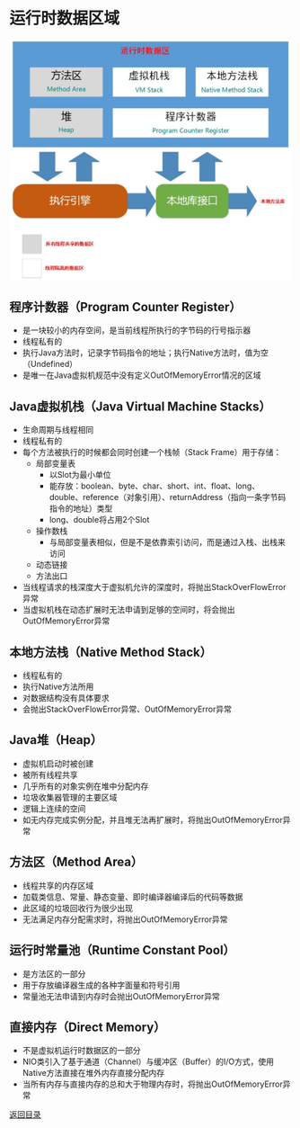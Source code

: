 # 运行时数据区域

![](./img/run-time_data_areas_1.png)

## 程序计数器（Program Counter Register）

* 是一块较小的内存空间，是当前线程所执行的字节码的行号指示器
* 线程私有的
* 执行Java方法时，记录字节码指令的地址；执行Native方法时，值为空（Undefined）
* 是唯一在Java虚拟机规范中没有定义OutOfMemoryError情况的区域

## Java虚拟机栈（Java Virtual Machine Stacks）

* 生命周期与线程相同
* 线程私有的
* 每个方法被执行的时候都会同时创建一个栈帧（Stack Frame）用于存储：
    * 局部变量表
        * 以Slot为最小单位
        * 能存放：boolean、byte、char、short、int、float、long、double、reference（对象引用）、returnAddress（指向一条字节码指令的地址）类型
        * long、double将占用2个Slot
    * 操作数栈
        * 与局部变量表相似，但是不是依靠索引访问，而是通过入栈、出栈来访问
    * 动态链接
    * 方法出口
* 当线程请求的栈深度大于虚拟机允许的深度时，将抛出StackOverFlowError异常
* 当虚拟机栈在动态扩展时无法申请到足够的空间时，将会抛出OutOfMemoryError异常

## 本地方法栈（Native Method Stack）

* 线程私有的
* 执行Native方法所用
* 对数据结构没有具体要求
* 会抛出StackOverFlowError异常、OutOfMemoryError异常

## Java堆（Heap）

* 虚拟机启动时被创建
* 被所有线程共享
* 几乎所有的对象实例在堆中分配内存
* 垃圾收集器管理的主要区域
* 逻辑上连续的空间
* 如无内存完成实例分配，并且堆无法再扩展时，将抛出OutOfMemoryError异常

## 方法区（Method Area）

* 线程共享的内存区域
* 加载类信息、常量、静态变量、即时编译器编译后的代码等数据
* 此区域的垃圾回收行为很少出现
* 无法满足内存分配需求时，将抛出OutOfMemoryError异常

## 运行时常量池（Runtime Constant Pool）

* 是方法区的一部分
* 用于存放编译器生成的各种字面量和符号引用
* 常量池无法申请到内存时会抛出OutOfMemoryError异常

## 直接内存（Direct Memory）

* 不是虚拟机运行时数据区的一部分
* NIO类引入了基于通道（Channel）与缓冲区（Buffer）的I/O方式，使用Native方法直接在堆外内存直接分配内存
* 当所有内存与直接内存的总和大于物理内存时，将抛出OutOfMemoryError异常

[返回目录](../CONTENTS.md)
